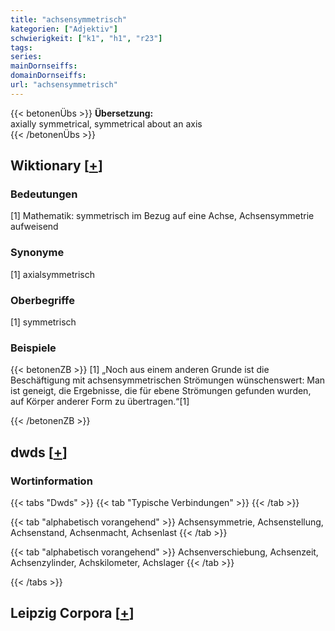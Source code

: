```yaml
---
title: "achsensymmetrisch"
kategorien: ["Adjektiv"]
schwierigkeit: ["k1", "h1", "r23"]
tags:
series:
mainDornseiffs:
domainDornseiffs:
url: "achsensymmetrisch"
---
```


{{< betonenÜbs >}}
**Übersetzung:**  
axially symmetrical, symmetrical about an axis  
{{< /betonenÜbs >}}

## Wiktionary [[+](https://de.wiktionary.org/wiki/achsensymmetrisch)]

### Bedeutungen
[1] Mathematik: symmetrisch im Bezug auf eine Achse, Achsensymmetrie aufweisend  

### Synonyme
[1] axialsymmetrisch  

### Oberbegriffe
[1] symmetrisch  

### Beispiele
{{< betonenZB >}}
[1] „Noch aus einem anderen Grunde ist die Beschäftigung mit achsensymmetrischen Strömungen wünschenswert: Man ist geneigt, die Ergebnisse, die für ebene Strömungen gefunden wurden, auf Körper anderer Form zu übertragen.“[1]  

{{< /betonenZB >}}


## dwds [[+](https://www.dwds.de/wb/achsensymmetrisch)]

### Wortinformation
{{< tabs "Dwds" >}}
{{< tab "Typische Verbindungen" >}}
{{< /tab >}}

{{< tab "alphabetisch vorangehend" >}}
Achsensymmetrie, Achsenstellung, Achsenstand, Achsenmacht, Achsenlast
{{< /tab >}}

{{< tab "alphabetisch vorangehend" >}}
Achsenverschiebung, Achsenzeit, Achsenzylinder, Achskilometer, Achslager
{{< /tab >}}

{{< /tabs >}}

## Leipzig Corpora [[+](https://corpora.uni-leipzig.de/en/res?word=achsensymmetrisch&corpusId=deu_newscrawl-public_2018)]

